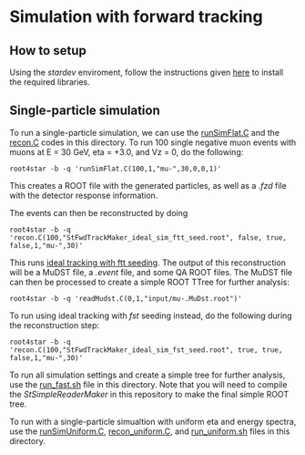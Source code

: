 # Simulation with forward tracking

How to setup
------------
Using the <i>stardev</i> enviroment, follow the instructions given [here](https://github.com/jdbrice/star-sw-1/wiki#accessing-up-to-date-code) to install the required libraries.

Single-particle simulation
--------------------------
To run a single-particle simulation, we can use the [runSimFlat.C](runSimFlat.C) and the [recon.C](recon.C) codes in this directory. To run 100 single negative muon events with muons at E = 30 GeV, eta = +3.0, and Vz = 0, do the following:
```
root4star -b -q 'runSimFlat.C(100,1,"mu-",30,0,0,1)'
```
This creates a ROOT file with the generated particles, as well as a <i>.fzd</i> file with the detector response information.

The events can then be reconstructed by doing
```
root4star -b -q 'recon.C(100,"StFwdTrackMaker_ideal_sim_ftt_seed.root", false, true, false,1,"mu-",30)'
```
This runs [ideal tracking with ftt seeding](https://github.com/jdbrice/fwd-software/wiki#ideal-tracking-use-truth-info). The output of this reconstruction will be a MuDST file, a <i>.event</i> file, and some QA ROOT files. The MuDST file can then be processed to create a simple ROOT TTree for further analysis:
```
root4star -b -q 'readMudst.C(0,1,"input/mu-.MuDst.root")'
```

To run using ideal tracking with <i>fst</i> seeding instead, do the following during the reconstruction step:
```
root4star -b -q 'recon.C(100,"StFwdTrackMaker_ideal_sim_fst_seed.root", true, true, false,1,"mu-",30)'
```

To run all simulation settings and create a simple tree for further analysis, use the [run_fast.sh](run_fast.sh) file in this directory. Note that you will need to compile the <i>StSimpleReaderMaker</i> in this repository to make the final simple ROOT tree.

To run with a single-particle simualtion with uniform eta and energy spectra, use the [runSimUniform.C](runSimUniform.C), [recon_uniform.C](recon_uniform.C), and [run_uniform.sh](run_uniform.sh) files in this directory.

